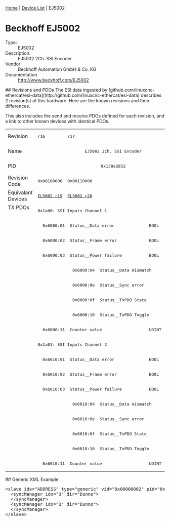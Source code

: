 <div class="nav"><a href="/esi-data">Home</a> | <a href="/esi-data/devices">Device List</a> | EJ5002</div>

#  Beckhoff EJ5002

<dl>
  <dt>Type:</dt><dd>EJ5002</dd>
  <dt>Description:</dt><dd>EJ5002 2Ch. SSI Encoder</dd>
  <dt>Vendor</dt><dd>Beckhoff Automation GmbH & Co. KG</dd>
  <dt>Documentation</dt><dd><a href="http://www.beckhoff.com/EJ5002">http://www.beckhoff.com/EJ5002</a></dd>
</dl>
## Revisions and PDOs
The ESI data ingested by [github.com/linuxcnc-ethercat/esi-data](http://github.com/linuxcnc-ethercat/esi-data) describes 2 revision(s) of this hardware.  Here are the known revisions and their differences.

This also includes the send and receive PDOs defined for each revision, and a link to other known devices with identical PDOs.

<table>
<tr >
<td class="first">Revision</td>
<td ><pre>r16</pre></td>
<td ><pre>r17</pre></td>
</tr>
<tr >
<td class="first">Name</td>
<td  colspan=2 align="center"><pre>EJ5002 2Ch. SSI Encoder</pre></td>
</tr>
<tr >
<td class="first">PID</td>
<td  colspan=2 align="center"><pre>0x138a2852</pre></td>
</tr>
<tr >
<td class="first">Revision Code</td>
<td ><pre>0x00100000</pre></td>
<td ><pre>0x00110000</pre></td>
</tr>
<tr >
<td class="first">Equivalant Devices</td>
<td ><pre><a href="EL5002">EL5002 r19</a></pre></td>
<td ><pre><a href="EL5002">EL5002 r20</a></pre></td>
</tr>
<tr class="txpdo pdosection">
<td class="first" rowspan=18 valign=top>TX PDOs</td>
<td colspan=2 align="left"><pre>0x1a00: SSI Inputs Channel 1</pre></td>
<td></td>
</tr>
<tr class="txpdo">
<td  colspan=2 align="left"><pre>  0x6000:01  Status__Data error              BOOL</pre></td>
</tr>
<tr class="txpdo">
<td  colspan=2 align="left"><pre>  0x6000:02  Status__Frame error             BOOL</pre></td>
</tr>
<tr class="txpdo">
<td  colspan=2 align="left"><pre>  0x6000:03  Status__Power failure           BOOL</pre></td>
</tr>
<tr class="txpdo">
<td ></td>
<td ><pre>  0x6000:04  Status__Data mismatch           BOOL</pre></td>
</tr>
<tr class="txpdo">
<td ></td>
<td ><pre>  0x6000:0e  Status__Sync error              BOOL</pre></td>
</tr>
<tr class="txpdo">
<td ></td>
<td ><pre>  0x6000:0f  Status__TxPDO State             BOOL</pre></td>
</tr>
<tr class="txpdo">
<td ></td>
<td ><pre>  0x6000:10  Status__TxPDO Toggle            BOOL</pre></td>
</tr>
<tr class="txpdo">
<td  colspan=2 align="left"><pre>  0x6000:11  Counter value                   UDINT (32 bits)</pre></td>
</tr>
<tr class="txpdo pdosection">
<td  colspan=2 align="left"><pre>0x1a01: SSI Inputs Channel 2</pre></td>
</tr>
<tr class="txpdo">
<td  colspan=2 align="left"><pre>  0x6010:01  Status__Data error              BOOL</pre></td>
</tr>
<tr class="txpdo">
<td  colspan=2 align="left"><pre>  0x6010:02  Status__Frame error             BOOL</pre></td>
</tr>
<tr class="txpdo">
<td  colspan=2 align="left"><pre>  0x6010:03  Status__Power failure           BOOL</pre></td>
</tr>
<tr class="txpdo">
<td ></td>
<td ><pre>  0x6010:04  Status__Data mismatch           BOOL</pre></td>
</tr>
<tr class="txpdo">
<td ></td>
<td ><pre>  0x6010:0e  Status__Sync error              BOOL</pre></td>
</tr>
<tr class="txpdo">
<td ></td>
<td ><pre>  0x6010:0f  Status__TxPDO State             BOOL</pre></td>
</tr>
<tr class="txpdo">
<td ></td>
<td ><pre>  0x6010:10  Status__TxPDO Toggle            BOOL</pre></td>
</tr>
<tr class="txpdo">
<td  colspan=2 align="left"><pre>  0x6010:11  Counter value                   UDINT (32 bits)</pre></td>
</tr>
</table>
## Generic XML Example
<pre class="xml">
&lt;slave idx="ADDRESS" type="generic" vid="0x00000002" pid="0x138a2852" configPdos="true"&gt;
  &lt;syncManager idx="3" dir="Dunno"&gt;
  &lt;/syncManager&gt;
  &lt;syncManager idx="3" dir="Dunno"&gt;
  &lt;/syncManager&gt;
&lt;/slave&gt;
</pre>
